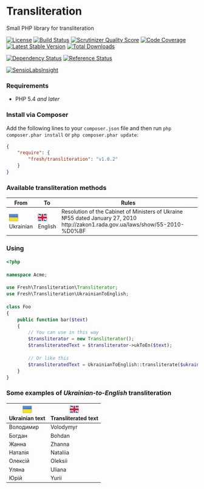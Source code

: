 Transliteration
===============

Small PHP library for transliteration

[![License](https://poser.pugx.org/fresh/transliteration/license.png)](https://packagist.org/packages/fresh/transliteration)
[![Build Status](https://secure.travis-ci.org/fre5h/transliteration.png?branch=master)](https://travis-ci.org/fre5h/transliteration)
[![Scrutinizer Quality Score](https://scrutinizer-ci.com/g/fre5h/transliteration/badges/quality-score.png?s=e04dee642516971b6922584ae403b923d9dd8aa3)](https://scrutinizer-ci.com/g/fre5h/transliteration/)
[![Code Coverage](https://scrutinizer-ci.com/g/fre5h/transliteration/badges/coverage.png?s=741891f1f3d6f39dc01eb6d1b2199f0816f05b34)](https://scrutinizer-ci.com/g/fre5h/transliteration/)
[![Latest Stable Version](https://poser.pugx.org/fresh/transliteration/v/stable.png)](https://packagist.org/packages/fresh/transliteration)
[![Total Downloads](https://poser.pugx.org/fresh/transliteration/downloads.png)](https://packagist.org/packages/fresh/transliteration)

[![Dependency Status](https://www.versioneye.com/user/projects/52ea18a3ec13755c2f000055/badge.svg?style=flat)](https://www.versioneye.com/user/projects/52ea18a3ec13755c2f000055)
[![Reference Status](https://www.versioneye.com/php/fresh:transliteration/reference_badge.svg?style=flat)](https://www.versioneye.com/php/fresh:transliteration/references)

[![SensioLabsInsight](https://insight.sensiolabs.com/projects/ad4d26d5-cd6b-4fa6-8287-7d74234a2106/big.png)](https://insight.sensiolabs.com/projects/ad4d26d5-cd6b-4fa6-8287-7d74234a2106)

### Requirements

* PHP 5.4 *and later*

### Install via Composer

Add the following lines to your `composer.json` file and then run `php composer.phar install` or `php composer.phar update`:

```json
{
    "require": {
        "fresh/transliteration": "v1.0.2"
    }
}
```

### Available transliteration methods

<table>
    <thead>
        <tr>
            <th>From</th>
            <th>To</th>
            <th>Rules</th>
        </tr>
    </thead>
    <tbody>
        <tr>
            <td>
                <img src="/resources/images/ukraine-flag.png" alt="Ukrainian" title="Ukrainian" />
                <br />
                Ukrainian
            </td>
            <td>
                <img src="/resources/images/united-kingdom-flag.png" alt="English" title="English" />
                <br />
                English
            </td>
            <td>
                Resolution of the Cabinet of Ministers of Ukraine №55 dated January 27, 2010
                <br />
                http://zakon1.rada.gov.ua/laws/show/55-2010-%D0%BF
            </td>
        </tr>
    </tbody>
</table>

### Using

```php
<?php

namespace Acme;

use Fresh\Transliteration\Transliterator;
use Fresh\Transliteration\UkrainianToEnglish;

class Foo
{
    public function bar($text)
    {
        // You can use in this way
        $transliterator = new Transliterator();
        $transliteratedText = $transliterator->ukToEn($text);

        // Or like this
        $transliteratedText = UkrainianToEnglish::transliterate($ukrainianText);
    }
}
```

### Some examples of *Ukrainian-to-English* transliteration

<table>
    <thead>
        <tr>
            <th>
                <img src="/resources/images/ukraine-flag.png" alt="Ukrainian" title="Ukrainian" />
                <br />
                Ukrainian text
            </th>
            <th>
                <img src="/resources/images/united-kingdom-flag.png" alt="English" title="English" />
                <br />
                Transliterated text
            </th>
        </tr>
    </thead>
    <tbody>
        <tr>
            <td>Володимир</td>
            <td>Volodymyr</td>
        </tr>
        <tr>
            <td>Богдан</td>
            <td>Bohdan</td>
        </tr>
        <tr>
            <td>Жанна</td>
            <td>Zhanna</td>
        </tr>
        <tr>
            <td>Наталія</td>
            <td>Nataliia</td>
        </tr>
        <tr>
            <td>Олексій</td>
            <td>Oleksii</td>
        </tr>
        <tr>
            <td>Уляна</td>
            <td>Uliana</td>
        </tr>
        <tr>
            <td>Юрій</td>
            <td>Yurii</td>
        </tr>
    </tbody>
</table>
